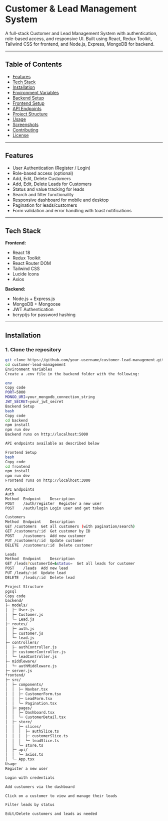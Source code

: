 # Customer & Lead Management System

A full-stack Customer and Lead Management System with authentication, role-based access, and responsive UI. Built using React, Redux Toolkit, Tailwind CSS for frontend, and Node.js, Express, MongoDB for backend.

---

## Table of Contents

- [Features](#features)
- [Tech Stack](#tech-stack)
- [Installation](#installation)
- [Environment Variables](#environment-variables)
- [Backend Setup](#backend-setup)
- [Frontend Setup](#frontend-setup)
- [API Endpoints](#api-endpoints)
- [Project Structure](#project-structure)
- [Usage](#usage)
- [Screenshots](#screenshots)
- [Contributing](#contributing)
- [License](#license)

---

## Features

- User Authentication (Register / Login)
- Role-based access (optional)
- Add, Edit, Delete Customers
- Add, Edit, Delete Leads for Customers
- Status and value tracking for leads
- Search and filter functionality
- Responsive dashboard for mobile and desktop
- Pagination for leads/customers
- Form validation and error handling with toast notifications

---

## Tech Stack

**Frontend:**

- React 18
- Redux Toolkit
- React Router DOM
- Tailwind CSS
- Lucide Icons
- Axios

**Backend:**

- Node.js + Express.js
- MongoDB + Mongoose
- JWT Authentication
- bcryptjs for password hashing

---

## Installation

### 1. Clone the repository

```bash
git clone https://github.com/your-username/customer-lead-management.git
cd customer-lead-management
Environment Variables
Create a .env file in the backend folder with the following:

env
Copy code
PORT=5000
MONGO_URI=your_mongodb_connection_string
JWT_SECRET=your_jwt_secret
Backend Setup
bash
Copy code
cd backend
npm install
npm run dev
Backend runs on http://localhost:5000

API endpoints available as described below

Frontend Setup
bash
Copy code
cd frontend
npm install
npm run dev
Frontend runs on http://localhost:3000

API Endpoints
Auth
Method	Endpoint	Description
POST	/auth/register	Register a new user
POST	/auth/login	Login user and get token

Customers
Method	Endpoint	Description
GET	/customers	Get all customers (with pagination/search)
GET	/customers/:id	Get customer by ID
POST	/customers	Add new customer
PUT	/customers/:id	Update customer
DELETE	/customers/:id	Delete customer

Leads
Method	Endpoint	Description
GET	/leads?customerId=&status=	Get all leads for customer
POST	/leads	Add new lead
PUT	/leads/:id	Update lead
DELETE	/leads/:id	Delete lead

Project Structure
pgsql
Copy code
backend/
├─ models/
│  ├─ User.js
│  ├─ Customer.js
│  └─ Lead.js
├─ routes/
│  ├─ auth.js
│  ├─ customer.js
│  └─ lead.js
├─ controllers/
│  ├─ authController.js
│  ├─ customerController.js
│  └─ leadController.js
├─ middleware/
│  └─ authMiddleware.js
├─ server.js
frontend/
├─ src/
│  ├─ components/
│  │  ├─ Navbar.tsx
│  │  ├─ CustomerForm.tsx
│  │  ├─ LeadForm.tsx
│  │  └─ Pagination.tsx
│  ├─ pages/
│  │  ├─ Dashboard.tsx
│  │  └─ CustomerDetail.tsx
│  ├─ store/
│  │  ├─ slices/
│  │  │  ├─ authSlice.ts
│  │  │  ├─ customerSlice.ts
│  │  │  └─ leadSlice.ts
│  │  └─ store.ts
│  ├─ api/
│  │  └─ axios.ts
│  └─ App.tsx
Usage
Register a new user

Login with credentials

Add customers via the dashboard

Click on a customer to view and manage their leads

Filter leads by status

Edit/Delete customers and leads as needed

